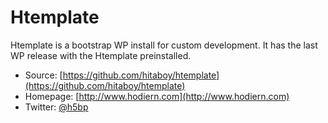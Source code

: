 # Htemplate

Htemplate is a bootstrap WP install for custom development. It has the last WP release with the Htemplate preinstalled.

* Source: [https://github.com/hitaboy/htemplate](https://github.com/hitaboy/htemplate)
* Homepage: [http://www.hodiern.com](http://www.hodiern.com)
* Twitter: [@h5bp](http://twitter.com/hitaboy)
